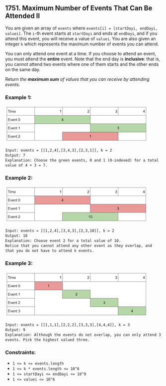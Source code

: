 ## 1751. Maximum Number of Events That Can Be Attended II

You are given an array of ```events``` where ```events[i] = [startDayi, endDayi, valuei]```. The ```i```-th event starts at ```startDayi``` and ends at ```endDayi```, and if you attend this event, you will receive a value of ```valuei```. You are also given an integer ```k``` which represents the maximum number of events you can attend.

You can only attend one event at a time. If you choose to attend an event, you must attend the **entire** event. Note that the end day is **inclusive**: that is, you cannot attend two events where one of them starts and the other ends on the same day.

Return *the **maximum sum** of values that you can receive by attending events*.

### Example 1:

![Example 1](images/example1.png)

```
Input: events = [[1,2,4],[3,4,3],[2,3,1]], k = 2
Output: 7
Explanation: Choose the green events, 0 and 1 (0-indexed) for a total value of 4 + 3 = 7.
```
### Example 2:

![Example 2](images/example2.png)

```
Input: events = [[1,2,4],[3,4,3],[2,3,10]], k = 2
Output: 10
Explanation: Choose event 2 for a total value of 10.
Notice that you cannot attend any other event as they overlap, and that you do not have to attend k events.
```
### Example 3:

![Example 3](images/example3.png)

```
Input: events = [[1,1,1],[2,2,2],[3,3,3],[4,4,4]], k = 3
Output: 9
Explanation: Although the events do not overlap, you can only attend 3 events. Pick the highest valued three.
```

### Constraints:

* ```1 <= k <= events.length```
* ```1 <= k * events.length <= 10^6```
* ```1 <= startDayi <= endDayi <= 10^9```
* ```1 <= valuei <= 10^6```